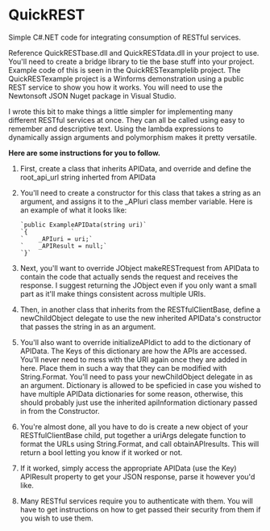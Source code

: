 # QuickREST

Simple C#.NET code for integrating consumption of RESTful services.

Reference QuickRESTbase.dll and QuickRESTdata.dll in your project to use.  You'll need to create a bridge library to tie the base stuff into your project.  Example code of this is seen in the QuickRESTexamplelib project.  The QuickRESTexample project is a Winforms demonstration using a public REST service to show you how it works.  You will need to use the Newtonsoft JSON Nuget package in Visual Studio.

I wrote this bit to make things a little simpler for implementing many different RESTful services at once.  They can all be called using easy to remember and descriptive text.  Using the lambda expressions to dynamically assign arguments and polymorphism makes it pretty versatile.

**Here are some instructions for you to follow.**

1. First, create a class that inherits APIData, and override and define the root_api_url string inherted from APIData

2. You'll need to create a constructor for this class that takes a string as an argument, and assigns it to the _APIuri class member variable.  Here is an example of what it looks like:
   
       `public ExampleAPIData(string uri)`
       `{            `
       `    _APIuri = uri;`
       `    _APIResult = null;`
       `}`
3. Next, you'll want to override JObject makeRESTrequest from APIData to contain the code that actually sends the request and receives the response.  I suggest returning the JObject even if you only want a small part as it'll make things consistent across multiple URIs.
4. Then, in another class that inherits from the RESTfulClientBase, define a newChildObject delegate to use the new inherited APIData's constructor that passes the string in as an argument.
5. You'll also want to override initializeAPIdict to add to the dictionary of APIData.  The Keys of this dictionary are how the APIs are accessed.  You'll never need to mess with the URI again once they are added in here.  Place them in such a way that they can be modified with String.Format.  You'll need to pass your newChildObject delegate in as an argument.  Dictionary is allowed to be speficied in case you wished to have multiple APIData dictionaries for some reason, otherwise, this should probably just use the inherited apiInformation dictionary passed in from the Constructor.
6. You're almost done, all you have to do is create a new object of your RESTfulClientBase child, put together a uriArgs delegate function to format the URLs using String.Format, and call obtainAPIresults.  This will return a bool letting you know if it worked or not.
7. If it worked, simply access the appropriate APIData (use the Key) APIResult property to get your JSON response, parse it however you'd like.
8. Many RESTful services require you to authenticate with them.  You will have to get instructions on how to get passed their security from them if you wish to use them.
